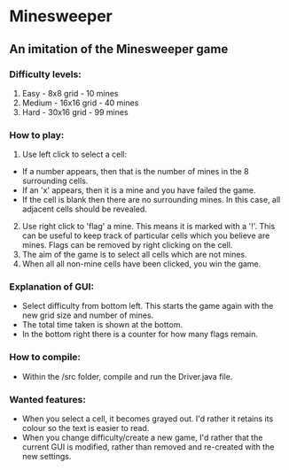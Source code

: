 # Minesweeper
## An imitation of the Minesweeper game

### Difficulty levels:
1. Easy - 8x8 grid - 10 mines
2. Medium - 16x16 grid - 40 mines
3. Hard - 30x16 grid - 99 mines

### How to play:
1. Use left click to select a cell:
  * If a number appears, then that is the number of mines in the 8 surrounding cells.
  * If an 'x' appears, then it is a mine and you have failed the game.
  * If the cell is blank then there are no surrounding mines. In this case, all adjacent cells should be revealed.
2. Use right click to 'flag' a mine. This means it is marked with a '!'. This can be useful to keep track of particular cells which you believe are mines. Flags can be removed by right clicking on the cell.
3. The aim of the game is to select all cells which are not mines.
4. When all all non-mine cells have been clicked, you win the game.

### Explanation of GUI:
* Select difficulty from bottom left. This starts the game again with the new grid size and number of mines.
* The total time taken is shown at the bottom.
* In the bottom right there is a counter for how many flags remain.

### How to compile:
* Within the /src folder, compile and run the Driver.java file.

### Wanted features:
* When you select a cell, it becomes grayed out. I'd rather it retains its colour so the text is easier to read.
* When you change difficulty/create a new game, I'd rather that the current GUI is modified, rather than removed and re-created with the new settings.

